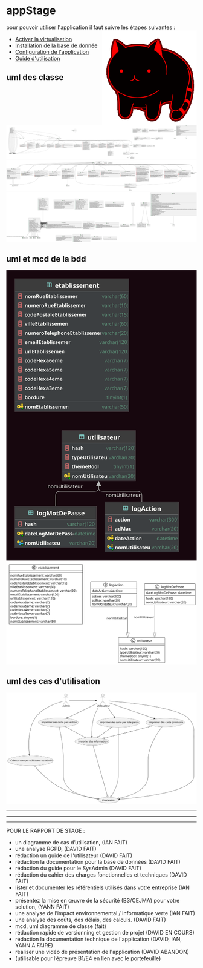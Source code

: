 # appStage 

pour pouvoir utiliser l'application il faut suivre les étapes suivantes :
<img src=./file/lib/catcatcat.gif align="right" height="250" width="250">
- [Activer la virtualisation](./file/pdf/Activer_la_virtualisation.pdf)
- [Installation de la base de donnée](./file/pdf/Mise_en_place_BDD__WinSCP__Script.pdf)
- [Configuration de l'application](./file/pdf/Guide_dinstallation_Carte_Acces_-_SysAdmin_-_16.02.2023.pdf)
- [Guide d'utilisation](./file/pdf/Guide_de_lutilisateur_-_16.02.2023.pdf)

## uml des classe
![](./file/all/include.svg)
![](./file/app/include.svg)
![](./file/lib/include.svg)

## uml et mcd de la bdd
![](./file/stage2.svg)
![](./file/BDD.svg)

## uml des cas d'utilisation
![](./file/UseCase.svg)






---
---
---

POUR LE RAPPORT DE STAGE :

- un diagramme de cas d’utilisation, (IAN FAIT)
- une analyse RGPD, (DAVID FAIT)
- rédaction un guide de l'utilisateur (DAVID FAIT)
- rédaction la documentation pour la base de données (DAVID FAIT)
- rédaction du guide pour le SysAdmin (DAVID FAIT)
- rédaction du cahier des charges fonctionnelles et techniques (DAVID FAIT)
- lister et documenter les référentiels utilisés dans votre entreprise (IAN FAIT)
- présentez la mise en œuvre de la sécurité (B3/CEJMA) pour votre solution, (YANN FAIT)
- une analyse de l’impact environnemental / informatique verte (IAN FAIT)
- une analyse des coûts, des délais, des calculs. (DAVID FAIT)
- mcd, uml diagramme de classe (fait)
- rédaction rapide de versionning et gestion de projet (DAVID EN COURS)
- rédaction la documentation technique de l'application (DAVID, IAN, YANN A FAIRE)
- réaliser une vidéo de présentation de l'application (DAVID ABANDON)
- (utilisable pour l’épreuve B1/E4 en lien avec le portefeuille)
